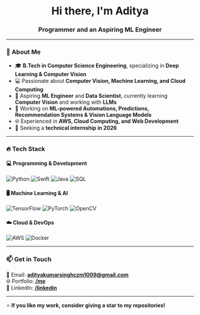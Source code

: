 <h1 align="center">Hi there, I'm Aditya </h1>
<h3 align="center">Programmer and an Aspiring ML Engineer</h3>

---

### 🚀 **About Me**
- 🎓 **B.Tech in Computer Science Engineering**, specializing in **Deep Learning & Computer Vision**  
- 💻 Passionate about **Computer Vision, Machine Learning, and Cloud Computing**  
- 📱 Aspiring **ML Engineer** and **Data Scientist**, currently learning **Computer Vision** and working with **LLMs**  
- 🔬 Working on **ML-powered Automations, Predictions, Recommendation Systems & Vision Language Models**  
- 🌐 Experienced in **AWS, Cloud Computing, and Web Development**  
- 🎯 Seeking a **technical internship in 2026**  

---

### 🔥 **Tech Stack**
#### **💻 Programming & Development**
![Python](https://img.shields.io/badge/-Python-3776AB?style=flat&logo=python&logoColor=white)
![Swift](https://img.shields.io/badge/-Swift-FA7343?style=flat&logo=swift&logoColor=white)
![Java](https://img.shields.io/badge/-Java-007396?style=flat&logo=java&logoColor=white)
![SQL](https://img.shields.io/badge/-SQL-4479A1?style=flat&logo=mysql&logoColor=white)

#### **🖥️ Machine Learning & AI**
![TensorFlow](https://img.shields.io/badge/-TensorFlow-FF6F00?style=flat&logo=tensorflow&logoColor=white)
![PyTorch](https://img.shields.io/badge/-PyTorch-EE4C2C?style=flat&logo=pytorch&logoColor=white)
![OpenCV](https://img.shields.io/badge/-OpenCV-5C3EE8?style=flat&logo=opencv&logoColor=white)

#### **☁️ Cloud & DevOps**
![AWS](https://img.shields.io/badge/-AWS-232F3E?style=flat&logo=amazon-aws&logoColor=white)
![Docker](https://img.shields.io/badge/-Docker-2496ED?style=flat&logo=docker&logoColor=white)

---

### 📫 **Get in Touch**
📧 Email: **adityakumarsinghczm1009@gmail.com**  
🌐 Portfolio: **[/me](https://adityaksingh.me)**  
💼 LinkedIn: **[/linkedin](https://www.linkedin.com/in/crazeformarvel/)**  

---

⭐ **If you like my work, consider giving a star to my repositories!**  

